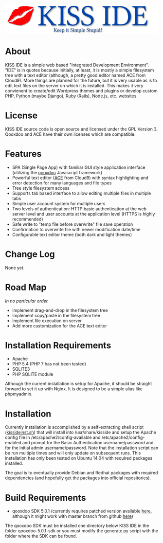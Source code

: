 ![KISS IDE](source/resource/kisside/kisside_background.png "KISS IDE Logo")

# About

KISS IDE is a simple web based "Integrated Development Environment".  "IDE" is in quotes because initially, at least, it is mostly a simple
filesystem tree with a text editor (although, a pretty good editor named ACE from Cloud9).  More things are planned for the future, but it is 
very usable as is to edit text files on the server on which it is installed.  This makes it very convienent to create/edit Wordpress themes and plugins
or develop custom PHP, Python (maybe Django), Ruby (Rails), Node.js, etc. websites.

# License

KISS IDE source code is open source and licensed under the GPL Version 3.  Qooxdoo and ACE have their own licenses which are compatible.

# Features

* SPA (Single Page App) with familiar GUI style application interface (utilizing the [qooxdoo](http://qooxdoo.org) Javascript framework)
* Powerful text editor ([ACE](https://ace.c9.io) from Cloud9) with syntax highlighting and error detection for many languages and file types
* Tree style filesystem access
* Supports tab based interface to allow editing multiple files in multiple tabs
* Simple user account system for multiple users
* Two levels of authentication: HTTP basic authentication at the web server level and user accounts at the application level (HTTPS is highly recommended)
* Safe write to "temp file before overwrite" file save operation 
* Confirmation to overwrite file with newer modification date/time
* Configurable text editor theme (both dark and light themes)

# Change Log

None yet.

# Road Map

*In no particular order.*

* Implement drag-and-drop in the filesystem tree
* Implement copy/paste in the filesystem tree
* Implement file execution on server
* Add more customization for the ACE text editor

# Installation Requirements

* Apache
* PHP 5.4 (PHP 7 has not been tested)
* SQLITE3
* PHP SQLITE module

Although the current installation is setup for Apache, it should be straight forward to set it up with Nginx.  It is designed to be a simple alias like
phpmyadmin.

# Installation

Currently installation is accomplished by a self-extracting shell script ([kissideinst.sh](kissideinst.sh)) that will install into /usr/share/kisside and
setup the Apache config file in /etc/apache2/config-available and /etc/apache2/config-enabled and prompt for the Basic Authentication username/password and 
for the initial admin username/password.  Note that the installation script can be run multiple times and will only update on subsequent runs.  This installation
has only been tested on Ubuntu 14.04 with required packages installed.

The goal is to eventually provide Debian and Redhat packages with required dependencies (and hopefully get the packages into official repositories).

# Build Requirements

* qooxdoo SDK 5.0.1 (currently requires patched version available [here](qooxdoo-5.0.1-sdk.tgz), although it might work with master branch from github [here](https://github.com/qooxdoo/qooxdoo))

The qooxdoo SDK must be installed one directory below KISS IDE in the folder qooxdoo-5.0.1-sdk or you must modify the generate.py script with the folder where the SDK can be found.